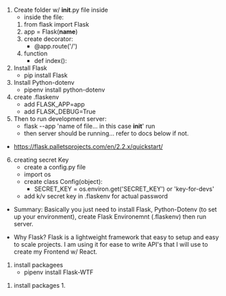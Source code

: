 <!-- Setting up a Flask Server -->
1. Create folder w/ __init__.py file inside
    - inside the file:
    1. from flask import Flask
    2. app = Flask(__name__)
    3. create decorator:
        - @app.route('/')
    4. function
        - def index():
2. Install Flask
    - pip install Flask
3. Install Python-dotenv
    - pipenv install python-dotenv
4. create .flaskenv
    - add FLASK_APP=app
    - add FLASK_DEBUG=True
5. Then to run development server:
    - flask --app 'name of file... in this case __init__' run
    - then server should be running... refer to docs below if not.

- https://flask.palletsprojects.com/en/2.2.x/quickstart/

6. creating secret Key
    - create a config.py file
    - import os
    - create class Config(object):
        - SECRET_KEY = os.environ.get('SECRET_KEY') or 'key-for-devs'
    - add k/v secret key in .flaskenv for actual password


- Summary:
 Basically you just need to install Flask, Python-Dotenv (to set up your environment), create Flask Environemnt (.flaskenv) then run server. 

- Why Flask?
Flask is a lightweight framework that easy to setup and easy to scale projects. I am using it for ease to write API's that I will use to create my Frontend w/ React.  



<!-- setting up WTForms -->
1. install packagees
    - pipenv install Flask-WTF



<!-- Setting up SQLAlchemy -->
1. install packages
    1. 
